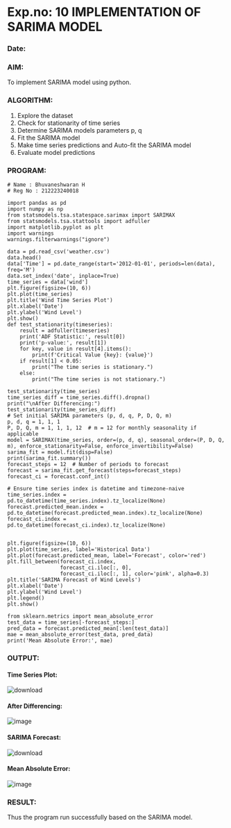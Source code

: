 # Exp.no: 10   IMPLEMENTATION OF SARIMA MODEL
### Date: 

### AIM:
To implement SARIMA model using python.
### ALGORITHM:
1. Explore the dataset
2. Check for stationarity of time series
3. Determine SARIMA models parameters p, q
4. Fit the SARIMA model
5. Make time series predictions and Auto-fit the SARIMA model
6. Evaluate model predictions
### PROGRAM:

```
# Name : Bhuvaneshwaran H
# Reg No : 212223240018

import pandas as pd
import numpy as np
from statsmodels.tsa.statespace.sarimax import SARIMAX
from statsmodels.tsa.stattools import adfuller
import matplotlib.pyplot as plt
import warnings
warnings.filterwarnings("ignore")

data = pd.read_csv('weather.csv')
data.head()
data['Time'] = pd.date_range(start='2012-01-01', periods=len(data), freq='M')
data.set_index('date', inplace=True)
time_series = data['wind']
plt.figure(figsize=(10, 6))
plt.plot(time_series)
plt.title('Wind Time Series Plot')
plt.xlabel('Date')
plt.ylabel('Wind Level')
plt.show()
def test_stationarity(timeseries):
    result = adfuller(timeseries)
    print('ADF Statistic:', result[0])
    print('p-value:', result[1])
    for key, value in result[4].items():
        print(f'Critical Value {key}: {value}')
    if result[1] < 0.05:
        print("The time series is stationary.")
    else:
        print("The time series is not stationary.")

test_stationarity(time_series)
time_series_diff = time_series.diff().dropna()
print("\nAfter Differencing:")
test_stationarity(time_series_diff)
# Set initial SARIMA parameters (p, d, q, P, D, Q, m)
p, d, q = 1, 1, 1
P, D, Q, m = 1, 1, 1, 12  # m = 12 for monthly seasonality if applicable
model = SARIMAX(time_series, order=(p, d, q), seasonal_order=(P, D, Q, m), enforce_stationarity=False, enforce_invertibility=False)
sarima_fit = model.fit(disp=False)
print(sarima_fit.summary())
forecast_steps = 12  # Number of periods to forecast
forecast = sarima_fit.get_forecast(steps=forecast_steps)
forecast_ci = forecast.conf_int()

# Ensure time series index is datetime and timezone-naive
time_series.index = pd.to_datetime(time_series.index).tz_localize(None)
forecast.predicted_mean.index = pd.to_datetime(forecast.predicted_mean.index).tz_localize(None)
forecast_ci.index = pd.to_datetime(forecast_ci.index).tz_localize(None)


plt.figure(figsize=(10, 6))
plt.plot(time_series, label='Historical Data')
plt.plot(forecast.predicted_mean, label='Forecast', color='red')
plt.fill_between(forecast_ci.index,
                 forecast_ci.iloc[:, 0],
                 forecast_ci.iloc[:, 1], color='pink', alpha=0.3)
plt.title('SARIMA Forecast of Wind Levels')
plt.xlabel('Date')
plt.ylabel('Wind Level')
plt.legend()
plt.show()

from sklearn.metrics import mean_absolute_error
test_data = time_series[-forecast_steps:]
pred_data = forecast.predicted_mean[:len(test_data)]
mae = mean_absolute_error(test_data, pred_data)
print('Mean Absolute Error:', mae)
```

### OUTPUT:

#### Time Series Plot:

![download](https://github.com/user-attachments/assets/b5d934e9-3e4b-400a-9948-0480d25814de)

#### After Differencing:

![image](https://github.com/user-attachments/assets/b3d6e4f5-336d-4aea-b990-90539a5a0ed2)

#### SARIMA Forecast:

![download](https://github.com/user-attachments/assets/3b4fc5f4-4934-4f04-b4c4-a5d015e114a3)

#### Mean Absolute Error:

![image](https://github.com/user-attachments/assets/215ce5e4-1382-422d-b5b5-cde4aeff3a3e)

### RESULT:
Thus the program run successfully based on the SARIMA model.
